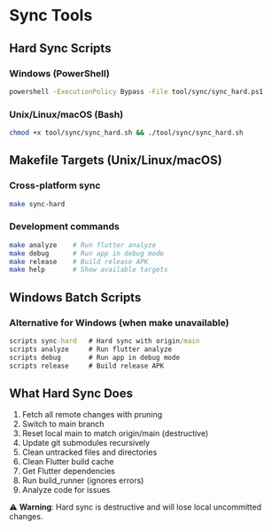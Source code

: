 # Sync Tools

## Hard Sync Scripts

### Windows (PowerShell)
```bash
powershell -ExecutionPolicy Bypass -File tool/sync/sync_hard.ps1
```

### Unix/Linux/macOS (Bash)
```bash
chmod +x tool/sync/sync_hard.sh && ./tool/sync/sync_hard.sh
```

## Makefile Targets (Unix/Linux/macOS)

### Cross-platform sync
```bash
make sync-hard
```

### Development commands
```bash
make analyze    # Run flutter analyze
make debug      # Run app in debug mode  
make release    # Build release APK
make help       # Show available targets
```

## Windows Batch Scripts

### Alternative for Windows (when make unavailable)
```cmd
scripts sync-hard   # Hard sync with origin/main
scripts analyze     # Run flutter analyze
scripts debug       # Run app in debug mode
scripts release     # Build release APK
```

## What Hard Sync Does

1. Fetch all remote changes with pruning
2. Switch to main branch
3. Reset local main to match origin/main (destructive)
4. Update git submodules recursively
5. Clean untracked files and directories
6. Clean Flutter build cache
7. Get Flutter dependencies
8. Run build_runner (ignores errors)
9. Analyze code for issues

⚠️ **Warning**: Hard sync is destructive and will lose local uncommitted changes.